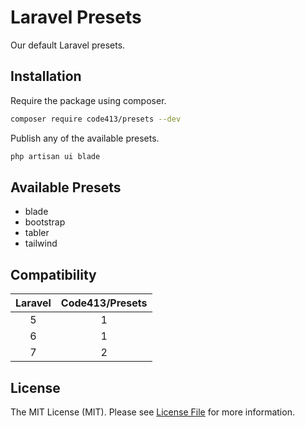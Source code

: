 # Laravel Presets

Our default Laravel presets.


## Installation
Require the package using composer.
```bash
composer require code413/presets --dev
```

Publish any of the available presets.
```bash
php artisan ui blade 
```

## Available Presets
- blade
- bootstrap
- tabler
- tailwind

## Compatibility
| Laravel  | Code413/Presets |
|:---:|:---:|
| 5  | 1  |
| 6  | 1  |
| 7  | 2  |

## License
The MIT License (MIT). Please see [License File](LICENSE.md) for more information.
